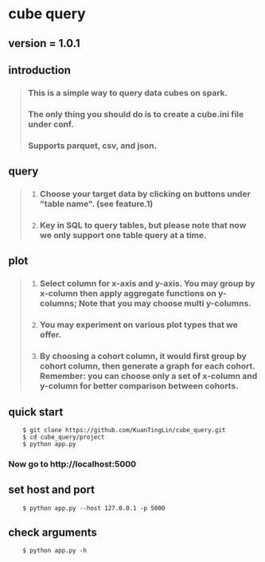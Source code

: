 # cube query
## version = 1.0.1

## introduction
> ### This is a simple way to query data cubes on spark.
> ### The only thing you should do is to create a cube.ini file under conf.
> ### Supports parquet, csv, and json.

## query
> 1. ### Choose your target data by clicking on buttons under "table name". (see feature.1)
> 2. ### Key in SQL to query tables, but please note that now we only support one table query at a time.

## plot
> 1. ### Select column for x-axis and y-axis. You may group by x-column then apply aggregate functions on y-columns; Note that you may choose multi y-columns.
> 2. ### You may experiment on various plot types that we offer.
> 3. ### By choosing a cohort column, it would first group by cohort column, then generate a graph for each cohort. Remember: you can choose only a set of x-column and y-column for better comparison between cohorts.

## quick start
```
    $ git clone https://github.com/KuanTingLin/cube_query.git
    $ cd cube_query/project
    $ python app.py
```
### Now go to http://localhost:5000

## set host and port
```
    $ python app.py --host 127.0.0.1 -p 5000
```

## check arguments
```
    $ python app.py -h
```
